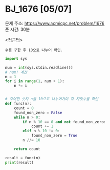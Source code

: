 # BJ_1676 [05/07] </br>
문제 주소: https://www.acmicpc.net/problem/1676 </br>
푼 시간: 30분  </br>

<접근법>
```
수를 구한 후 10으로 나누어 확인.
```


```python
import sys

num = int(sys.stdin.readline())
# num! 계산
n = 1
for i in range(1, num + 1):
    n *= i


# 주어진 숫자 n을 10으로 나누어가며 각 자릿수를 확인
def func(n):
    count = 0
    found_non_zero = False
    while n > 0:
        if n % 10 == 0 and not found_non_zero:
            count += 1
        elif n % 10 != 0:
            found_non_zero = True
        n //= 10

    return count

result = func(n)
print(result)
```